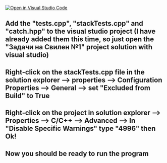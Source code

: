 [![Open in Visual Studio Code](https://classroom.github.com/assets/open-in-vscode-c66648af7eb3fe8bc4f294546bfd86ef473780cde1dea487d3c4ff354943c9ae.svg)](https://classroom.github.com/online_ide?assignment_repo_id=8883101&assignment_repo_type=AssignmentRepo)
## Add the "tests.cpp", "stackTests.cpp" and "catch.hpp" to the visual studio project (I have already added them this time, so just open the "Задачи на Свилен №1" project solution with visual studio)

## Right-click on the stackTests.cpp file in the solution explorer --> properties --> Configuration Properties --> General --> set "Excluded from Build" to True

## Right-click on the project in solution explorer --> Properties --> C/C++ --> Advanced --> In "Disable Specific Warnings" type "4996" then Ok!

## Now you should be ready to run the program
